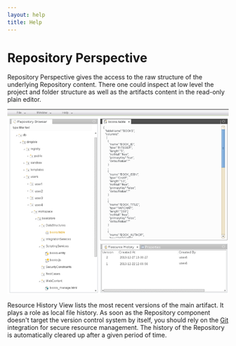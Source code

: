 ```yaml
---
layout: help
title: Help
---
```


Repository Perspective
===

Repository Perspective gives the access to the raw structure of the underlying Repository content.
There one could inspect at low level the project and folder structure as well as the artifacts content in the read-only plain editor.

![Repository Perspective](images/tooling/perspectives/repository/repository-perspective.png)

Resource History View lists the most recent versions of the main artifact. It plays a role as local file history. 
As soon as the Repository component doesn't target the version control system by itself, you should rely on the [Git](git.html) 
integration for secure resource management. The history of the Repository is automatically cleared up after a given period of time.
